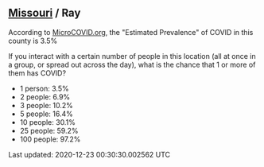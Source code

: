 
## [Missouri](/united-states/missouri) / Ray

According to [MicroCOVID.org](http://microcovid.org),
the "Estimated Prevalence" of COVID in this county is 3.5%

If you interact with a certain number of people in this location
(all at once in a group, or spread out across the day), what is the chance that
1 or more of them has COVID?

- 1 person: 3.5%
- 2 people: 6.9%
- 3 people: 10.2%
- 5 people: 16.4%
- 10 people: 30.1%
- 25 people: 59.2%
- 100 people: 97.2%

Last updated: 2020-12-23 00:30:30.002562 UTC
